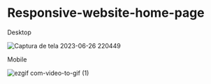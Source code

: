 # Responsive-website-home-page

Desktop

![Captura de tela 2023-06-26 220449](https://github.com/HeitorCortopassi/Responsive-website-home-page/assets/117036117/b719711a-f5ba-4dbc-9c5e-06c22006838a)

Mobile

![ezgif com-video-to-gif (1)](https://github.com/HeitorCortopassi/Responsive-website-home-page/assets/117036117/edac1a6b-659e-4435-a081-0198a6f68348)


